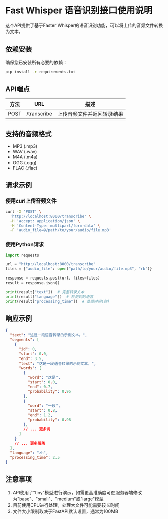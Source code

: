 # Fast Whisper 语音识别接口使用说明

这个API提供了基于Faster Whisper的语音识别功能，可以将上传的音频文件转换为文本。

## 依赖安装

确保您已安装所有必要的依赖：

```bash
pip install -r requirements.txt
```

## API端点

| 方法 | URL         | 描述                       |
| ---- | ----------- | -------------------------- |
| POST | /transcribe | 上传音频文件并返回转录结果 |

## 支持的音频格式

- MP3 (.mp3)
- WAV (.wav)
- M4A (.m4a)
- OGG (.ogg)
- FLAC (.flac)

## 请求示例

### 使用curl上传音频文件

```bash
curl -X 'POST' \
  'http://localhost:8000/transcribe' \
  -H 'accept: application/json' \
  -H 'Content-Type: multipart/form-data' \
  -F 'audio_file=@/path/to/your/audio/file.mp3'
```

### 使用Python请求

```python
import requests

url = "http://localhost:8000/transcribe"
files = {"audio_file": open("path/to/your/audio/file.mp3", "rb")}

response = requests.post(url, files=files)
result = response.json()

print(result["text"])  # 完整转录文本
print(result["language"])  # 检测到的语言
print(result["processing_time"])  # 处理时间(秒)
```

## 响应示例

```json
{
  "text": "这是一段语音转录的示例文本。",
  "segments": [
    {
      "id": 0,
      "start": 0.0,
      "end": 3.5,
      "text": "这是一段语音转录的示例文本。",
      "words": [
        {
          "word": "这是",
          "start": 0.0,
          "end": 0.7,
          "probability": 0.95
        },
        {
          "word": "一段",
          "start": 0.8,
          "end": 1.2,
          "probability": 0.98
        },
        // ... 更多词
      ]
    }
    // ... 更多段落
  ],
  "language": "zh",
  "processing_time": 2.5
}
```

## 注意事项

1. API使用了"tiny"模型进行演示，如需更高准确度可在服务器端修改为"base"、"small"、"medium"或"large"模型
2. 目前使用CPU进行处理，处理大文件可能需要较长时间
3. 文件大小限制取决于FastAPI默认设置，通常为100MB 